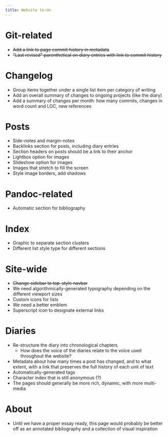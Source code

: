 ```yaml
---
title: Website to-do
---
```


# Git-related
- ~~Add a link to page commit history in metadata~~
- ~~"Last revised" parenthetical on diary entries with link to commit history~~

# Changelog
- Group items together under a single list item per category of writing
- Add an overall summary of changes to ongoing projects (like the diary)
- Add a summary of changes per month: how many commits, changes in word count and LOC, new references

# Posts
- Side-notes and margin-notes
- Backlinks section for posts, including diary entries
- Section headers on posts should be a link to their anchor
- Lightbox option for images
- Slideshow option for images
- Images that stretch to fill the screen
- Style image borders, add shadows

# Pandoc-related
- Automatic section for bibliography

# Index
- Graphic to separate section clusters
- Different list style type for different sections

# Site-wide
- ~~Change sidebar to top-style navbar~~
- We need algorithmically-generated typography depending on the different viewport sizes
- Custom icons for lists
- We need a better emblem
- Superscript icon to designate external links

# Diaries
- Re-structure the diary into chronological chapters
	- How does the voice of the diaries relate to the voice used throughout the website?
- Metadata about how many times a post has changed, and to what extent, with a link that preserves the full history of each unit of text
- Automatically-generated tags 
- Character index that is still anonymous (?)
- The pages should generally be more rich, dynamic, with more multi-media

# About
- Until we have a proper essay ready, this page would probably be better off as an annotated bibliography and a collection of visual inspiration
